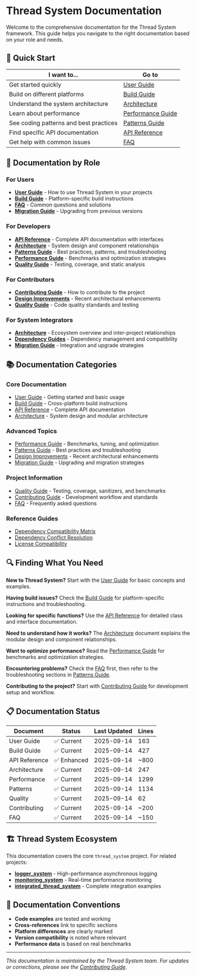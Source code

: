 # Thread System Documentation

Welcome to the comprehensive documentation for the Thread System framework. This guide helps you navigate to the right documentation based on your role and needs.

## 📖 Quick Start

| I want to... | Go to |
|---|---|
| Get started quickly | [User Guide](USER_GUIDE.md) |
| Build on different platforms | [Build Guide](BUILD_GUIDE.md) |
| Understand the system architecture | [Architecture](ARCHITECTURE.md) |
| Learn about performance | [Performance Guide](PERFORMANCE.md) |
| See coding patterns and best practices | [Patterns Guide](PATTERNS.md) |
| Find specific API documentation | [API Reference](API_REFERENCE.md) |
| Get help with common issues | [FAQ](FAQ.md) |

## 👥 Documentation by Role

### For Users
- **[User Guide](USER_GUIDE.md)** - How to use Thread System in your projects
- **[Build Guide](BUILD_GUIDE.md)** - Platform-specific build instructions  
- **[FAQ](FAQ.md)** - Common questions and solutions
- **[Migration Guide](MIGRATION.md)** - Upgrading from previous versions

### For Developers
- **[API Reference](API_REFERENCE.md)** - Complete API documentation with interfaces
- **[Architecture](ARCHITECTURE.md)** - System design and component relationships
- **[Patterns Guide](PATTERNS.md)** - Best practices, patterns, and troubleshooting
- **[Performance Guide](PERFORMANCE.md)** - Benchmarks and optimization strategies
- **[Quality Guide](QUALITY.md)** - Testing, coverage, and static analysis

### For Contributors
- **[Contributing Guide](CONTRIBUTING.md)** - How to contribute to the project
- **[Design Improvements](DESIGN_IMPROVEMENTS.md)** - Recent architectural enhancements
- **[Quality Guide](QUALITY.md)** - Code quality standards and testing

### For System Integrators
- **[Architecture](ARCHITECTURE.md)** - Ecosystem overview and inter-project relationships
- **[Dependency Guides](guides/)** - Dependency management and compatibility
- **[Migration Guide](MIGRATION.md)** - Integration and upgrade strategies

## 📚 Documentation Categories

### Core Documentation
- [User Guide](USER_GUIDE.md) - Getting started and basic usage
- [Build Guide](BUILD_GUIDE.md) - Cross-platform build instructions
- [API Reference](API_REFERENCE.md) - Complete API documentation
- [Architecture](ARCHITECTURE.md) - System design and modular architecture

### Advanced Topics
- [Performance Guide](PERFORMANCE.md) - Benchmarks, tuning, and optimization
- [Patterns Guide](PATTERNS.md) - Best practices and troubleshooting
- [Design Improvements](DESIGN_IMPROVEMENTS.md) - Recent architectural enhancements
- [Migration Guide](MIGRATION.md) - Upgrading and migration strategies

### Project Information
- [Quality Guide](QUALITY.md) - Testing, coverage, sanitizers, and benchmarks
- [Contributing Guide](CONTRIBUTING.md) - Development workflow and standards
- [FAQ](FAQ.md) - Frequently asked questions

### Reference Guides
- [Dependency Compatibility Matrix](guides/DEPENDENCY_COMPATIBILITY_MATRIX.md)
- [Dependency Conflict Resolution](guides/DEPENDENCY_CONFLICT_RESOLUTION_GUIDE.md)
- [License Compatibility](guides/LICENSE_COMPATIBILITY.md)

## 🔍 Finding What You Need

**New to Thread System?**
Start with the [User Guide](USER_GUIDE.md) for basic concepts and examples.

**Having build issues?**
Check the [Build Guide](BUILD_GUIDE.md) for platform-specific instructions and troubleshooting.

**Looking for specific functions?**
Use the [API Reference](API_REFERENCE.md) for detailed class and interface documentation.

**Need to understand how it works?**
The [Architecture](ARCHITECTURE.md) document explains the modular design and component relationships.

**Want to optimize performance?**
Read the [Performance Guide](PERFORMANCE.md) for benchmarks and optimization strategies.

**Encountering problems?**
Check the [FAQ](FAQ.md) first, then refer to the troubleshooting sections in [Patterns Guide](PATTERNS.md).

**Contributing to the project?**
Start with [Contributing Guide](CONTRIBUTING.md) for development setup and workflow.

## 📋 Documentation Status

| Document | Status | Last Updated | Lines |
|---|---|---|---|
| User Guide | ✅ Current | 2025-09-14 | 163 |
| Build Guide | ✅ Current | 2025-09-14 | 427 |
| API Reference | ✅ Enhanced | 2025-09-14 | ~800 |
| Architecture | ✅ Current | 2025-09-14 | 247 |
| Performance | ✅ Current | 2025-09-14 | 1299 |
| Patterns | ✅ Current | 2025-09-14 | 1134 |
| Quality | ✅ Current | 2025-09-14 | 62 |
| Contributing | ✅ Current | 2025-09-14 | ~200 |
| FAQ | ✅ Current | 2025-09-14 | ~150 |

## 🏗️ Thread System Ecosystem

This documentation covers the core `thread_system` project. For related projects:

- **[logger_system](https://github.com/kcenon/logger_system)** - High-performance asynchronous logging
- **[monitoring_system](https://github.com/kcenon/monitoring_system)** - Real-time performance monitoring
- **[integrated_thread_system](https://github.com/kcenon/integrated_thread_system)** - Complete integration examples

## 📝 Documentation Conventions

- **Code examples** are tested and working
- **Cross-references** link to specific sections
- **Platform differences** are clearly marked
- **Version compatibility** is noted where relevant
- **Performance data** is based on real benchmarks

---

*This documentation is maintained by the Thread System team. For updates or corrections, please see the [Contributing Guide](CONTRIBUTING.md).*